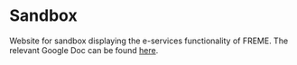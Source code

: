 # Sandbox

Website for sandbox displaying the e-services functionality of FREME. The relevant Google Doc can be found [here](https://drive.google.com/open?id=10cqbdtZFkT4KOfya2uQGAP6HSAO5_NxdspmwaZvWU6o&authuser=0).